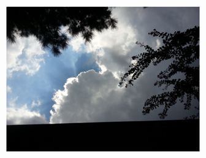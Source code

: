 ![You have to write](https://github.com/colanetbiz/pages-test-2/blob/master/_images/20170821_142946.jpg?raw=true)
